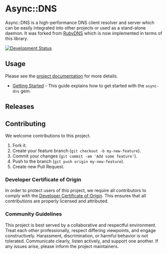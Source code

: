 # Async::DNS

Async::DNS is a high-performance DNS client resolver and server which can be easily integrated into other projects or used as a stand-alone daemon. It was forked from [RubyDNS](https://github.com/ioquatix/rubydns) which is now implemented in terms of this library.

[![Development Status](https://github.com/socketry/async-dns/workflows/Test/badge.svg)](https://github.com/socketry/async-dns/actions?workflow=Test)

## Usage

Please see the [project documentation](https://socketry.github.io/async-dns/) for more details.

  - [Getting Started](https://socketry.github.io/async-dns/guides/getting-started/index) - This guide explains how to get started with the `async-dns` gem.

## Releases

## Contributing

We welcome contributions to this project.

1.  Fork it.
2.  Create your feature branch (`git checkout -b my-new-feature`).
3.  Commit your changes (`git commit -am 'Add some feature'`).
4.  Push to the branch (`git push origin my-new-feature`).
5.  Create new Pull Request.

### Developer Certificate of Origin

In order to protect users of this project, we require all contributors to comply with the [Developer Certificate of Origin](https://developercertificate.org/). This ensures that all contributions are properly licensed and attributed.

### Community Guidelines

This project is best served by a collaborative and respectful environment. Treat each other professionally, respect differing viewpoints, and engage constructively. Harassment, discrimination, or harmful behavior is not tolerated. Communicate clearly, listen actively, and support one another. If any issues arise, please inform the project maintainers.
